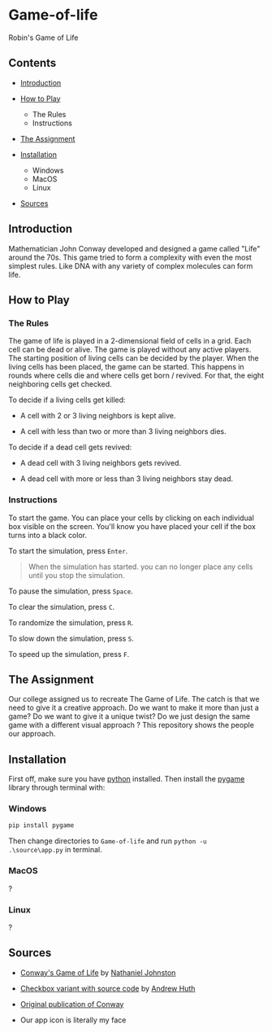 # Game-of-life
Robin's Game of Life

## Contents

* [Introduction](#introduction)
* [How to Play](#how-to-play)

    - The Rules
    - Instructions
* [The Assignment](#the-assignment)
* [Installation](#installation)
    
    - Windows
    - MacOS
    - Linux

* [Sources](#sources)

## Introduction

Mathematician John Conway developed and designed a game called "Life" around the 70s. This game tried to form a complexity with even the most simplest rules. Like DNA with any variety of complex molecules can form life.

## How to Play

### The Rules

The game of life is played in a 2-dimensional field of cells in a grid. Each cell can be dead or alive. 
The game is played without any active players. The starting position of living cells can be decided by the player. When the living cells has been placed, the game can be started. This happens in rounds where cells die and where cells get born / revived. For that, the eight neighboring cells get checked. 

To decide if a living cells get killed:

* A cell with 2 or 3 living neighbors is kept alive.

* A cell with less than two or more than 3 living neighbors dies.

To decide if a dead cell gets revived:

* A dead cell with 3 living neighbors gets revived.

* A dead cell with more or less than 3 living neighbors stay dead.

### Instructions

To start the game. You can place your cells by clicking on each individual box visible on the screen. You'll know you have placed your cell if the box turns into a black color.

To start the simulation, press `Enter`.
> When the simulation has started. you can no longer place any cells until you stop the simulation.

To pause the simulation, press `Space`.

To clear the simulation, press `C`.

To randomize the simulation, press `R`.

To slow down the simulation, press `S`.

To speed up the simulation, press `F`.

## The Assignment

Our college assigned us to recreate The Game of Life. The catch is that we need to give it a creative approach. Do we want to make it more than just a game? Do we want to give it a unique twist? Do we just design the same game with a different visual approach ? This repository shows the people our approach.

## Installation

First off, make sure you have [python](#) installed. Then install the [pygame](#) library through terminal with:

### Windows

 ```powershell
 pip install pygame
 ```
Then change directories to `Game-of-life` and run `python -u .\source\app.py` in terminal. 

 ### MacOS

 ?

 ### Linux

 ?

## Sources

- [Conway's Game of Life](https://conwaylife.com/) by [Nathaniel Johnston](http://njohnston.ca/)

- [Checkbox variant with source code](https://huth.me/checkbox-life/) by [Andrew Huth](https://github.com/ahuth)

- [Original publication of Conway](web.stanford.edu)

- Our app icon is literally my face